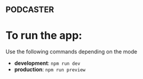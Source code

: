 ## PODCASTER

# To run the app:

Use the following commands depending on the mode

- **development**: `npm run dev`
- **production**: `npm run preview`
